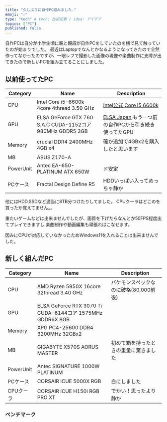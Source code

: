 ```yaml
---
title: "久しぶりに自作PC組みました."
emoji: "🎶"
type: "tech" # tech: 技術記事 / idea: アイデア
topics: ["PC"]
published: false
---
```


自作PCは自分が小学生頃に親と親戚が自作PCをしていたのを横で見て触っていたのが始まりでした。
最近はLaptopでなんとかなるようになってきたので全然作ってなかったのですが、一眼レフで撮影した画像の現像や楽曲制作に支障が出てきたので新しいPCを組み立てることにしました。

## 以前使ってたPC

|Category|Name|Description|
|---|---|---|
|CPU|Intel Core i5-6600k 4core 4thread 3.50 GHz|[Intel公式 Core i5 6600k](https://www.intel.co.jp/content/www/jp/ja/products/sku/88191/intel-core-i56600k-processor-6m-cache-up-to-3-90-ghz/specifications.html)|
|GPU|ELSA GeForce GTX 760 S.A.C CUDA-1152コア 980MHz GDDR5 3GB|[ELSA Japan](https://www.elsa-jp.co.jp/products/detail/geforce-gtx760-sac-aa/),もう一つ前の自作PCから引き続き使ってたGPU|
|Memory|crucial DDR4 2400MHz 4GB x4|確か追加で4GBx2を購入したと思います|
|MB|ASUS Z170-A||
|PowerUnit|Antec EA-650-PLATINUM ATX 650W|ド安定|
|PCケース|Fractal Design Define R5|HDDいっぱい入ってめっちゃ静か|

他にはHDD,SSDなど適当に8TB分つけたりしてました。
CPUクーラはどこのを買ったか覚えてません。。

重たいゲームなどは出来ませんでしたが、画質を下げたらなんとか50FPS程度出てプレイできますし
楽曲制作や動画編集も頑張ればこなせます。

因みにCPUが対応していなかったためWindows11を入れることは出来ませんでした。

[](https://docs.microsoft.com/ja-jp/windows-hardware/design/minimum/supported/windows-11-supported-intel-processors)

## 新しく組んだPC

|Category|Name|Description|
|---|---|---|
|CPU|AMD Ryzen 5950X 16core 32thread 3.40 GHz|バケモンスペックなのに破格(80,000前後)|
|GPU|ELSA GeForce RTX 3070 Ti CUDA-6144コア 1575MHz GDDR6X 8GB||
|Memory|XPG PC4-25600 DDR4 3200MHz 32GBx2|
|MB|GIGABYTE X570S AORUS MASTER|初めて箱を持ったときの重量に驚きました|
|PowerUnit|Antec SIGNATURE 1000W PLATINUM||
|PCケース|CORSAIR iCUE 5000X RGB|白にしました|
|CPUクーラ|CORSAIR iCUE H150i RGB PRO XT|でかい！思ったより静か|

### ベンチマーク

